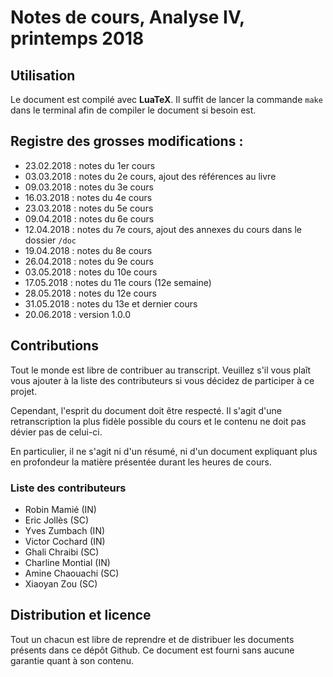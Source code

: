 # Notes de cours, Analyse IV, printemps 2018

## Utilisation

Le document est compilé avec **LuaTeX**.
Il suffit de lancer la commande `make` dans le terminal afin de compiler le document si besoin est.

## Registre des grosses modifications :

- 23.02.2018 : notes du 1er cours
- 03.03.2018 : notes du 2e cours, ajout des références au livre
- 09.03.2018 : notes du 3e cours
- 16.03.2018 : notes du 4e cours
- 23.03.2018 : notes du 5e cours
- 09.04.2018 : notes du 6e cours
- 12.04.2018 : notes du 7e cours, ajout des annexes du cours dans le dossier `/doc`
- 19.04.2018 : notes du 8e cours
- 26.04.2018 : notes du 9e cours
- 03.05.2018 : notes du 10e cours
- 17.05.2018 : notes du 11e cours (12e semaine)
- 28.05.2018 : notes du 12e cours
- 31.05.2018 : notes du 13e et dernier cours
- 20.06.2018 : version 1.0.0

## Contributions

Tout le monde est libre de contribuer au transcript.
Veuillez s'il vous plaît vous ajouter à la liste des contributeurs si vous décidez de participer à ce projet.

Cependant, l'esprit du document doit être respecté.
Il s'agit d'une retranscription la plus fidèle possible du cours et le contenu ne doit pas dévier pas de celui-ci.

En particulier, il ne s'agit ni d'un résumé, ni d'un document expliquant plus en profondeur la matière présentée durant les heures de cours.

### Liste des contributeurs

- Robin Mamié (IN)
- Eric Jollès (SC)
- Yves Zumbach (IN)
- Victor Cochard (IN)
- Ghali Chraibi (SC)
- Charline Montial (IN)
- Amine Chaouachi (SC)
- Xiaoyan Zou (SC)

## Distribution et licence

Tout un chacun est libre de reprendre et de distribuer les documents présents dans ce dépôt Github.
Ce document est fourni sans aucune garantie quant à son contenu.
